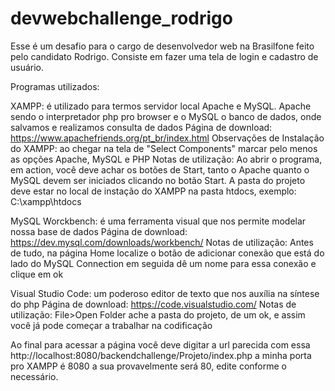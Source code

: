 # devwebchallenge_rodrigo

Esse é um desafio para o cargo de desenvolvedor web na Brasilfone feito pelo candidato Rodrigo. Consiste em fazer uma tela de login e cadastro de usuário.

Programas utilizados:

XAMPP: é utilizado para termos servidor local Apache e MySQL. Apache sendo o interpretador php pro browser e o MySQL o banco de dados, onde salvamos e realizamos consulta de dados
Página de download: https://www.apachefriends.org/pt_br/index.html
Observações de Instalação do XAMPP: ao chegar na tela de "Select Components" marcar pelo menos as opções Apache, MySQL e PHP
Notas de utilização: Ao abrir o programa, em action, você deve achar os botões de Start, tanto o Apache quanto o MySQL devem ser iniciados clicando no botão Start. A pasta do projeto deve estar no local de instação do XAMPP na pasta htdocs, exemplo: C:\xampp\htdocs

MySQL Worckbench: é uma ferramenta visual que nos permite modelar nossa base de dados
Página de download: https://dev.mysql.com/downloads/workbench/
Notas de utilização: Antes de tudo, na página Home localize o botão de adicionar conexão que está do lado do MySQL Connection em seguida dê um nome para essa conexão e clique em ok

Visual Studio Code: um poderoso editor de texto que nos auxília na síntese do php
Página de download: https://code.visualstudio.com/
Notas de utilização: File>Open Folder ache a pasta do projeto, de um ok, e assim você já pode começar a trabalhar na codificação

Ao final para acessar a página você deve digitar a url parecida com essa http://localhost:8080/backendchallenge/Projeto/index.php a minha porta pro XAMPP é 8080 a sua provavelmente será 80, edite conforme o necessário.



